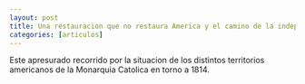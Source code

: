 ```yaml
---
layout: post
title: Una restauracion que no restaura America y el camino de la independencia
categories: [articulos]
---
```


Este apresurado recorrido  por la situacion de los distintos territorios americanos de la Monarquia Catolica en torno a 1814.

<!--more-->
